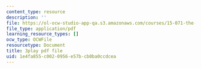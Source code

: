 ```yaml
---
content_type: resource
description: ''
file: https://ol-ocw-studio-app-qa.s3.amazonaws.com/courses/15-071-the-analytics-edge-spring-2017/1e4fa855c0020956e57bcb0ba0ccdcea_6m4l2k9hBZw.pdf
file_type: application/pdf
learning_resource_types: []
ocw_type: OCWFile
resourcetype: Document
title: 3play pdf file
uid: 1e4fa855-c002-0956-e57b-cb0ba0ccdcea
---
```


